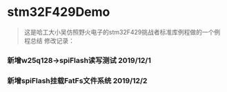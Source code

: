 # stm32F429Demo
>这是哈工大小吴仿照野火电子的stm32F429挑战者标准库例程做的一个例程总结
修改记录：
### 新增w25q128->spiFlash读写测试  2019/12/1
### 新增spiFlash挂载FatFs文件系统  2019/12/2
